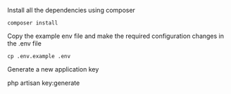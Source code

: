  Install all the dependencies using composer

    composer install

Copy the example env file and make the required configuration changes in the .env file

    cp .env.example .env

Generate a new application key

php artisan key:generate
